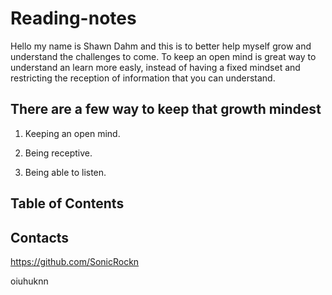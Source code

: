 # Reading-notes
Hello my name is Shawn Dahm and this is to better help myself grow and understand the challenges to come. To keep an open mind is great way to understand an learn more easly, instead of having a fixed mindset and restricting the reception of information that you can understand.
## There are a few way to keep that growth mindest 
1. Keeping an open mind.

2. Being receptive.

3. Being able to listen.


## Table of Contents

## Contacts
https://github.com/SonicRockn

oiuhuknn